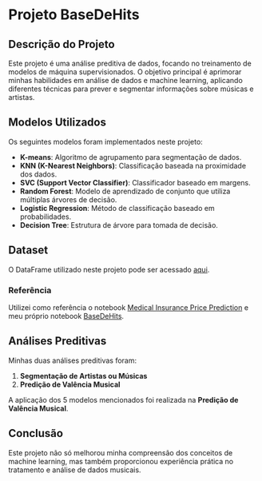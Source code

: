 # Projeto BaseDeHits

## Descrição do Projeto

Este projeto é uma análise preditiva de dados, focando no treinamento de modelos de máquina supervisionados. O objetivo principal é aprimorar minhas habilidades em análise de dados e machine learning, aplicando diferentes técnicas para prever e segmentar informações sobre músicas e artistas.

## Modelos Utilizados

Os seguintes modelos foram implementados neste projeto:

- **K-means**: Algoritmo de agrupamento para segmentação de dados.
- **KNN (K-Nearest Neighbors)**: Classificação baseada na proximidade dos dados.
- **SVC (Support Vector Classifier)**: Classificador baseado em margens.
- **Random Forest**: Modelo de aprendizado de conjunto que utiliza múltiplas árvores de decisão.
- **Logistic Regression**: Método de classificação baseado em probabilidades.
- **Decision Tree**: Estrutura de árvore para tomada de decisão.

## Dataset

O DataFrame utilizado neste projeto pode ser acessado [aqui](https://www.kaggle.com/datasets/thebumpkin/10400-classic-hits-10-genres-1923-to-2023).

### Referência

Utilizei como referência o notebook [Medical Insurance Price Prediction](https://www.kaggle.com/code/rv1922/medical-insurance-price-prediction) e meu próprio notebook [BaseDeHits](https://www.kaggle.com/code/kevinsouza284/basedehits).

## Análises Preditivas

Minhas duas análises preditivas foram:

1. **Segmentação de Artistas ou Músicas**
2. **Predição de Valência Musical**

A aplicação dos 5 modelos mencionados foi realizada na **Predição de Valência Musical**.

## Conclusão

Este projeto não só melhorou minha compreensão dos conceitos de machine learning, mas também proporcionou experiência prática no tratamento e análise de dados musicais.

